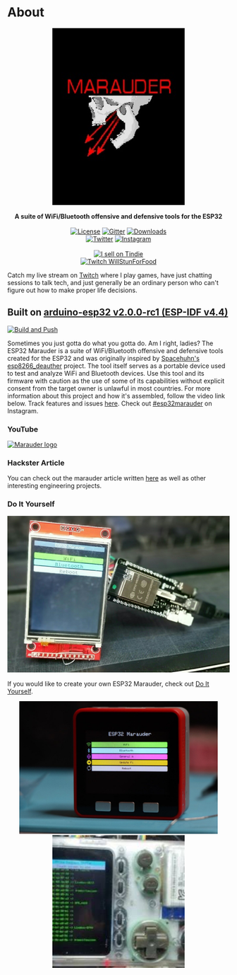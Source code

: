 # About
<p align="center"><img alt="Marauder logo" src="https://github.com/justcallmekoko/ESP32Marauder/blob/master/pictures/marauder3L.jpg?raw=true" width="300"></p>
<p align="center">
  <b>A suite of WiFi/Bluetooth offensive and defensive tools for the ESP32</b>
  <br><br>
  <a href="https://github.com/justcallmekoko/ESP32Marauder/blob/master/LICENSE"><img alt="License" src="https://img.shields.io/github/license/mashape/apistatus.svg"></a>
  <a href="https://gitter.im/justcallmekoko/ESP32Marauder"><img alt="Gitter" src="https://badges.gitter.im/justcallmekoko/ESP32Marauder.png"/></a>
  <a href="https://github.com/justcallmekoko/ESP32Marauder/releases/latest"><img src="https://img.shields.io/github/downloads/justcallmekoko/ESP32Marauder/total" alt="Downloads"/></a>
  <br>
  <a href="https://twitter.com/intent/follow?screen_name=jcmkyoutube"><img src="https://img.shields.io/twitter/follow/jcmkyoutube?style=social&logo=twitter" alt="Twitter"></a>
  <a href="https://www.instagram.com/just.call.me.koko"><img src="https://img.shields.io/badge/Follow%20Me-Instagram-orange" alt="Instagram"/></a>
  <br><br>
  <a href="https://www.tindie.com/products/justcallmekoko/esp32-marauder/"><img src="https://d2ss6ovg47m0r5.cloudfront.net/badges/tindie-larges.png" alt="I sell on Tindie" width="200" height="104"></a>
  <br>
  <a href="https://www.twitch.tv/willstunforfood"><img src="https://assets.stickpng.com/images/580b57fcd9996e24bc43c540.png" alt="Twitch WillStunForFood" width="200"></a>
</p>

Catch my live stream on [Twitch](https://www.twitch.tv/willstunforfood) where I play games, have just chatting sessions to talk tech, and just generally be an ordinary person who can't figure out how to make proper life decisions.

## Built on [arduino-esp32 v2.0.0-rc1 (ESP-IDF v4.4)](https://github.com/espressif/arduino-esp32/releases/tag/2.0.0-rc1)

[![Build and Push](https://github.com/justcallmekoko/ESP32Marauder/actions/workflows/build_push.yml/badge.svg)](https://github.com/justcallmekoko/ESP32Marauder/actions/workflows/build_push.yml)

Sometimes you just gotta do what you gotta do. Am I right, ladies?
The ESP32 Marauder is a suite of WiFi/Bluetooth offensive and defensive tools created for the ESP32 and was originally inspired by [Spacehuhn's](https://github.com/Spacehuhn) [esp8266_deauther](https://github.com/Spacehuhn/esp8366_deauther) project. The tool itself serves as a portable device used to test and analyze WiFi and Bluetooth devices. Use this tool and its firmware with caution as the use of some of its capabilities without explicit consent from the target owner is unlawful in most countries. For more information about this project and how it's assembled, follow the video link below. Track features and issues [here](https://github.com/justcallmekoko/ESP32Marauder/issues). Check out [#esp32marauder](https://www.instagram.com/explore/tags/esp32marauder/) on Instagram.  

### YouTube
<p align="left"><a href="https://www.youtube.com/watch?v=BGFO1wA29o8"><img alt="Marauder logo" src="https://github.com/justcallmekoko/ESP32Marauder/blob/master/pictures/esp32marauder_thumbnail.jpg" width="500"></a></p>

### Hackster Article
You can check out the marauder article written [here](https://www.hackster.io/news/esp32-marauder-puts-a-bluetooth-wi-fi-pen-testing-toolkit-in-your-pocket-32d389f6e66f) as well as other interesting engineering projects.

### Do It Yourself
<p align="left"><img alt="Marauder logo" src="https://github.com/justcallmekoko/ESP32Marauder/blob/master/pictures/diy.png?raw=true" width="800"></p>  

If you would like to create your own ESP32 Marauder, check out [Do It Yourself](do-it-yourself).

<p align="center">
  <img alt="Marauder logo" src="https://raw.githubusercontent.com/justcallmekoko/ESP32Marauder/master/pictures/m5stack.jpg?raw=true" height="300">
  <img alt="Marauder logo" src="https://github.com/justcallmekoko/ESP32Marauder/blob/master/pictures/odroid_marauder.jpg?raw=true" height="300">
</p>